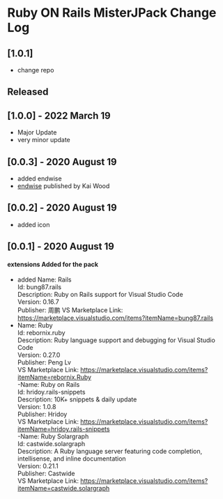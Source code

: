 # Ruby ON Rails MisterJPack Change Log

## [1.0.1]
- change repo

## Released
## [1.0.0]  -  2022 March 19
- Major Update
- very minor update

## [0.0.3]  -  2020 August 19
- added endwise
- [endwise](https://marketplace.visualstudio.com/items?itemName=kaiwood.endwise) published by Kai Wood

## [0.0.2]  -  2020 August 19
- added icon  

## [0.0.1]  -  2020 August 19
#### extensions Added for the pack
- added Name: Rails  
Id: bung87.rails  
Description: Ruby on Rails support for Visual Studio   Code  
Version: 0.16.7  
Publisher: 周鹏 
VS Marketplace Link: https://marketplace.visualstudio.com/items?itemName=bung87.rails
- Name: Ruby  
Id: rebornix.ruby  
Description: Ruby language support and debugging for Visual Studio Code  
Version: 0.27.0  
Publisher: Peng Lv  
VS Marketplace Link: https://marketplace.visualstudio.com/items?itemName=rebornix.Ruby   
-Name: Ruby on Rails  
Id: hridoy.rails-snippets  
Description: 10K+ snippets & daily update  
Version: 1.0.8  
Publisher: Hridoy  
VS Marketplace Link: https://marketplace.visualstudio.com/items?itemName=hridoy.rails-snippets  
-Name: Ruby Solargraph  
Id: castwide.solargraph  
Description: A Ruby language server featuring code completion, intellisense, and inline documentation  
Version: 0.21.1  
Publisher: Castwide  
VS Marketplace Link: https://marketplace.visualstudio.com/items?itemName=castwide.solargraph  